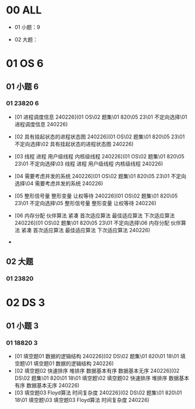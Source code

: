 # 00 ALL 

* 01 小题：9

* 02 大题：

  

# 01 OS 6



## 01 小题 6



### 01 23820 6

*  [01 进程调度信息 240226](01 OS\02 题集\01 820\05 23\01 不定向选择\01 进程调度信息 240226) 
*  [02 具有挂起状态的进程状态图 240226](01 OS\02 题集\01 820\05 23\01 不定向选择\02 具有挂起状态的进程状态图 240226) 
*  [03 线程 进程 用户级线程 内核级线程 240226](01 OS\02 题集\01 820\05 23\01 不定向选择\03 线程 进程 用户级线程 内核级线程 240226) 
*  [04 需要考虑并发的系统 240226](01 OS\02 题集\01 820\05 23\01 不定向选择\04 需要考虑并发的系统 240226) 
*  [05 整形信号量 整形变量 让权等待 240226](01 OS\02 题集\01 820\05 23\01 不定向选择\05 整形信号量 整形变量 让权等待 240226) 
*  [06 内存分配 伙伴算法 紧凑 首次适应算法 最佳适应算法 下次适应算法 240226](01 OS\02 题集\01 820\05 23\01 不定向选择\06 内存分配 伙伴算法 紧凑 首次适应算法 最佳适应算法 下次适应算法 240226) 

* 

## 02 大题



### 01 23820 



# 02 DS 3



## 01 小题 3



### 01 18820 3

*  [01 填空题01 数据的逻辑结构 240226](02 DS\02 题集\01 820\01 18\01 填空题\01 填空题01 数据的逻辑结构 240226) 
*  [02 填空题02 快速排序 堆排序 数据基本有序 数据基本无序 240226](02 DS\02 题集\01 820\01 18\01 填空题\02 填空题02 快速排序 堆排序 数据基本有序 数据基本无序 240226) 
*  [03 填空题03 Floyd算法 时间复杂度 240226](02 DS\02 题集\01 820\01 18\01 填空题\03 填空题03 Floyd算法 时间复杂度 240226) 

